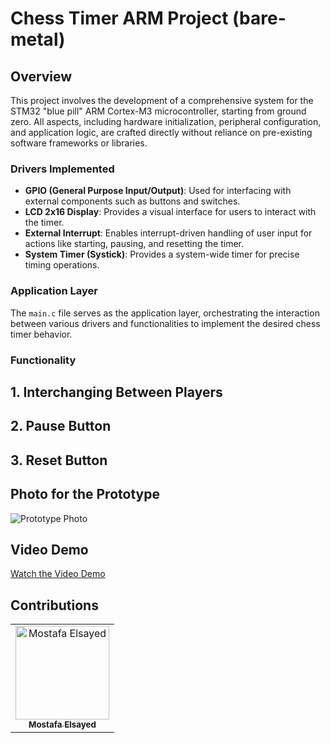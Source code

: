 # Chess Timer ARM Project (bare-metal)

## Overview

This project involves the development of a comprehensive system for the STM32 "blue pill" ARM Cortex-M3 microcontroller, starting from ground zero. All aspects, including hardware initialization, peripheral configuration, and application logic, are crafted directly without reliance on pre-existing software frameworks or libraries.



### Drivers Implemented


- **GPIO (General Purpose Input/Output)**: Used for interfacing with external components such as buttons and switches.
- **LCD 2x16 Display**: Provides a visual interface for users to interact with the timer.
- **External Interrupt**: Enables interrupt-driven handling of user input for actions like starting, pausing, and resetting the timer.
- **System Timer (Systick)**: Provides a system-wide timer for precise timing operations.

### Application Layer

The `main.c` file serves as the application layer, orchestrating the interaction between various drivers and functionalities to implement the desired chess timer behavior.



### Functionality
## 1. Interchanging Between Players
## 2. Pause Button
## 3. Reset Button


## Photo for the Prototype

![Prototype Photo](https://i.imgur.com/RTBXuIj.jpeg)

## Video Demo

[Watch the Video Demo](https://youtube.com/shorts/vL2jgXO98j4)


## Contributions
<table>
  <tr>
    <td align="center">
    <a href="https://github.com/mostafaelsayed2002" target="_blank">
    <img src="https://avatars.githubusercontent.com/u/24477303?v=4" width="150px;" alt="Mostafa Elsayed"/>
    <br />
    <sub><b>Mostafa Elsayed</b></sub></a>
    </td>
 </table>

